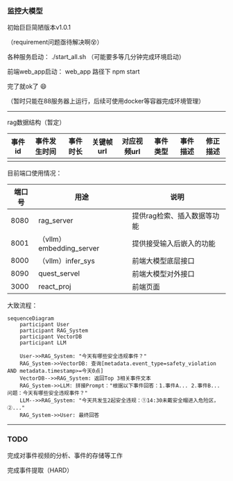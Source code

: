 ### 监控大模型

初始巨巨简陋版本v1.0.1

（requirement问题亟待解决啊😵）

各种服务启动：  ./start_all.sh      （可能要多等几分钟完成环境启动）

前端web_app启动：   web_app    路径下   npm start

完了就ok了  😄

（暂时只能在88服务器上运行，后续可使用docker等容器完成环境管理）



---

rag数据结构（暂定）

| 事件id | 事件发生时间 | 事件时长 | 关键帧url | 对应视频url | 事件类型 | 事件描述 | 修正描述 |
| ------ | ------------ | -------- | --------- | ----------- | -------- | -------- | -------- |
|        |              |          |           |             |          |          |          |



目前端口使用情况：

| 端口号 | 用途                     | 说明                        |
| ------ | ------------------------ | --------------------------- |
| 8080   | rag_server               | 提供rag检索、插入数据等功能 |
| 8001   | （vllm）embedding_server | 提供接受输入后嵌入的功能    |
| 8000   | （vllm）infer_sys        | 前端大模型底层接口          |
| 8090   | quest_servel             | 前端大模型对外接口          |
| 3000   | react_proj               | 前端页面                    |



大致流程：

```mermaid
sequenceDiagram
    participant User
    participant RAG_System
    participant VectorDB
    participant LLM

    User->>RAG_System: "今天有哪些安全违规事件？"
    RAG_System->>VectorDB: 查询[metadata.event_type=safety_violation AND metadata.timestamp>=今天0点]
    VectorDB-->>RAG_System: 返回Top 3相关事件文本
    RAG_System->>LLM: 拼接Prompt："根据以下事件回答：1.事件A... 2.事件B... 问题：今天有哪些安全违规事件？"
    LLM-->>RAG_System: "今天共发生2起安全违规：①14:30未戴安全帽进入危险区，②..."
    RAG_System->>User: 最终回答
```

---

### TODO

完成对事件视频的分析、事件的存储等工作



完成事件提取（HARD）